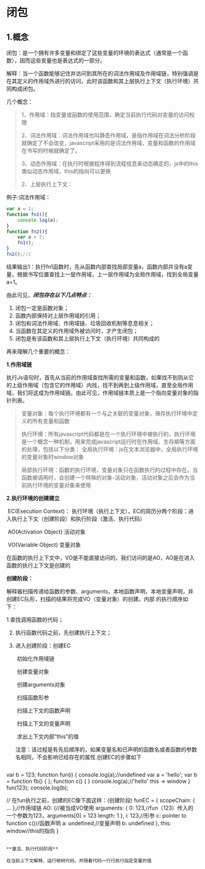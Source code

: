 # 闭包

## 1.概念

闭包：是一个拥有许多变量和绑定了这些变量的环境的表达式（通常是一个函数），因而这些变量也是表达式的一部分。

解释：当一个函数能够记住并访问到其所在的词法作用域及作用域链，特别强调是在其定义的作用域外进行的访问，此时该函数和其上层执行上下文（执行环境）共同构成闭包。

几个概念：

> 1、作用域：指变量或函数的使用范围，确定当前执行代码对变量的访问权限
>
> 2、词法作用域：词法作用域也叫静态作用域，是指作用域在词法分析阶段就确定了不会改变，javascript采用的是词法作用域，变量和函数的作用域在书写的时候就确定了。
>
> 3、动态作用域：在执行时根据程序得到流程信息来动态确定的，js中的this类似动态作用域，this的指向可以更换
>
> 2、上层执行上下文：

例子:词法作用域：

```javascript
var a = 1;
function fn1(){
	console.log(a);
}
function fn2(){
	var a = 2;
    fn1();
}
fn2();//1
```

结果输出1：执行fn1函数时，先从函数内部查找局部变量a，函数内部并没有a变量，根据书写位置查找上一层作用域，上一层作用域为全局作用域，找到全局变量a=1。

由此可见，***闭包存在以下几点特点：***

1. 闭包一定是函数对象；
2. 函数内部保持对上层作用域的引用；
3. 闭包和词法作用域、作用域链、垃圾回收机制等息息相关；
4. 当函数在其定义的作用域外被访问时，才产生闭包；
5. 闭包是有该函数和其上层执行上下文（执行环境）共同构成的



再来理解几个重要的概念：

**1.作用域链**

​		执行Js语句时，首先从当前的作用域查找所需的变量和函数，如果找不到则从它的上级作用域（包含它的作用域）内找，找不到再到上级作用域，直至全局作用域，我们将这成为作用域链。由此可见，作用域链本质上是一个指向变量对象的指针列表。

> 变量对象：每个执行环境都有一个与之关联的变量对象，保存执行环境中定义的所有变量和函数
>
> 执行环境：所有javascript代码都是在一个执行环境中被执行的，执行环境是一个概念一种机制，用来完成javascript运行时在作用域、生存期等方面的处理，包括以下分类：
> 		全局执行环境：js在文本浏览器中，全局执行环境的变量对象时window对象
>
> ​		局部执行环境：函数的执行环境，变量对象只在函数执行的过程中存在。当函数被调用时，会创建一个特殊的对象-活动对象，活动对象之后会作为当前执行环境的变量对象来使用

**2.执行环境的创建建立**

​		EC(Execution Context)： 执行环境（执行上下文），EC的简历分两个阶段：进入执行上下文（创建阶段）和执行阶段（激活、执行代码）

​		AO(Activation Object) 活动对象

​		VO(Variable Object) 变量对象

在函数的执行上下文中，VO是不能直接访问的，我们访问的是AO，AO是在进入函数的执行上下文是创建的

**创建阶段：**

​		解释器扫描传递给函数的参数、arguments，本地函数声明，本地变量声明，并创建EC队形，扫描的结果将完成VO（变量对象）的创建。内部 的执行顺序如下：

1.查找调用函数的代码；

2. 执行函数代码之前，先创建执行上下文；

3. 进入创建阶段：创建EC

   ​		初始化作用域链

   ​		创建变量对象

   ​		创建arguments对象

   ​		扫描函数形参

   ​		扫描上下文的函数声明

   ​		扫描上下文的变量声明

   ​		求出上下文内部“this”的值

   注意：该过程是有先后顺序的，如果变量名和已声明的函数名或者函数的参数名相同，不会影响已经存在的属性.创建EC的步骤如下

   ```javascript
var b = 123;
   function fun(i) {
   console.log(a);//undefined
      var a = 'hello';
      var b = function fb() { };
      function c() { }
      console.log(a);//'hello'
      this -> window
    }
    fun(123);
    console.log(b);
   
   // 在fun执行之前，创建的EC像下面这样：(创建阶段)
   funEC = {
      scopeChain: { ... },//作用域链
      AO: {//被当成VO使用
        arguments: {
          0: 123,//fun（123）传入的一个参数为123，arguments[0] = 123
          length: 1
        },
        i: 123,//形参
        c: pointer to function c()//函数声明
        a: undefined,//变量声明
        b: undefined
      },
      this: window//this的指向
    }
   ```
   
   **激活、执行代码阶段**
   
   在当前上下文解释、运行桉树代码，并随着代码一行行执行指定变量的值









